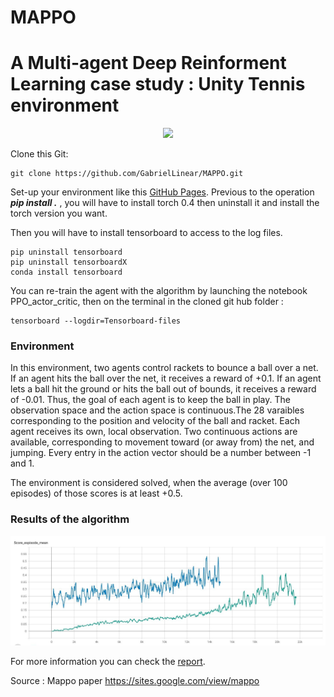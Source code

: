 # MAPPO

# A Multi-agent Deep Reinforment Learning case study : Unity Tennis environment

<p align="center">
  <img src= "https://github.com/GabrielLinear/MADDPG/blob/main/Images/Env_solved.gif" />
</p>

Clone this Git:
```
git clone https://github.com/GabrielLinear/MAPPO.git
```
Set-up your environment like this [GitHub Pages](https://github.com/udacity/Value-based-methods#dependencies).
Previous to the operation ***pip install .*** , you will have to install torch 0.4 then uninstall it and install the torch version you want.

Then you will have to install tensorboard to access to the log files.
```
pip uninstall tensorboard
pip uninstall tensorboardX
conda install tensorboard
```

You can re-train the agent with the algorithm by launching the notebook PPO_actor_critic, then on the terminal in the cloned git hub folder :
```
tensorboard --logdir=Tensorboard-files
```

### Environment
In this environment, two agents control rackets to bounce a ball over a net. If an agent hits the ball over the net, it receives a reward of +0.1. If an agent lets a ball hit the ground or hits the ball out of bounds, it receives a reward of -0.01. Thus, the goal of each agent is to keep the ball in play.
The observation space and the action space is continuous.The 28 varaibles corresponding to the position and velocity of the ball and racket. Each agent receives its own, local observation. Two continuous actions are available, corresponding to movement toward (or away from) the net, and jumping.  Every entry in the action vector should be a number between -1 and 1.

The environment is considered solved, when the average (over 100 episodes) of those scores is at least +0.5.

### Results of the algorithm


<p align="center">
  <img src= "https://github.com/GabrielLinear/MAPPO/blob/main/Images/Score_MAPPO.jpg" />
</p>

For more information you can check the [report](https://github.com/GabrielLinear/MAPPO/blob/main/Report.md). 


Source : Mappo paper
https://sites.google.com/view/mappo
